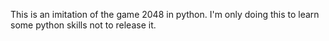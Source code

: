 This is an imitation of the game 2048 in python. I'm only doing this to learn some python skills not to release it.
